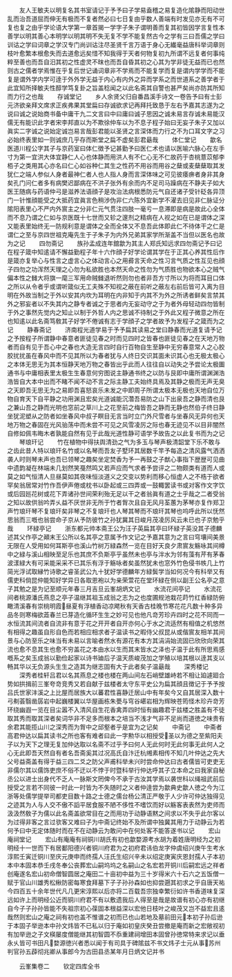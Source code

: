 <!-- { "loadSidebar": true } -->
　　友人王敏夫以明复名其书室请记于予予曰子学易盍稽之易复造化隂静而阳动世乱而治吾道屈而伸无有极而不复者然必曰七日复由乎数人善端有时发见亦无有不可复也复之由乎学论语大学第一章首揭一学字子朱子谓明善而复其初皆因学言复性本善学以明其善心本明学以明其明不失无复不学不能复然古今之学有三曰吾儒之学曰训诂之学曰词章之学汉专门尚训诂注尽圣贤千言万语于身心无纎毫益唐科举词章则枝叶愈繁本根愈失而去道愈远矣惜不知我得于天者何物复初九所谓不远复者何事纯粹至善也而吾自汨其初之性虚灵不昩也而吾自昏其初之心其为学非徒无益而已也然则古之儒者学焉惟在乎复后世记诵词章非不学焉而不能复学而复是谓内学学而不能复是谓外学内学可逹于外外学无益于内心有内外之异而学系之而世道系之善学者于此宜知所择敏夫性醇学笃复卦之旨盖稔闻之以此名斋其自警也甚严矣尚亦防其所知而力行之也哉
　　存诚堂记
　　乡人余贤父归自番昌溪手诗文一卷告予曰有士彭元济欲亲拜文席求正疾弗果其堂扁曰存诚欲求记再拜托致恳于左右予嘉其志遂为之说曰诚之说始商书备中庸干九二文言曰中曰庸曰诚子思因之诚未易言存诚未易能汉儒无有能识此字者宋李邦直以为不欺徐仲车以为不息子程子始曰无妄子朱子又加以眞实二字诚之说始定诚岂易言哉彭君能以圣贤之言深体而力行之不为口耳文字之习必始终表里如一则诚庶几乎存而斯堂之扁不虚矣彭君朂哉
　　体仁堂记
　　歙名医道川程公字其子与京药室曰体仁徴予记甚勤予曰医仁术也请以医喻六脉心在左手寸为第一宜洪大体宜静仁人心也体静而用洪人有不仁心无不仁故药于杏桃薏苡郁李栢子之类用其心亦名曰仁心如谷种仁其生之性药不用谷而用谷之蘖或麦蘖蘖取其发犹仁之端人参似人身者最神仁者人也人指人身而言深体味之可见彼痿痹者身非其身矣孔门问仁者多有病樊迟鄙病在不洪子张外有余而内不足司马躁病在不静夫子如大医王随病与药语仲弓是滋养法语顔子是攻治法病根悉防元气自还诸子受针砭各异顶门一针惟顔能受之大抵药宜眞言色稍渉伪非仁六陈外宜新学不濯去旧见非仁脉证分隂阳表里心不严内外賔主之分非仁元气贯注四肢一毫亏一息滞即是病是故此心全体而不息乃谓之仁如与京医既十七世而又轸之邃剂之精病在人视之如在已是谓体之深又能表里始终无一防规利意是谓体之全而全体又不息吾此体即此仁不待体干之仁是谓仁之至与京四世祖克庵先生于子朱子为内外兄弟其家学所渐盖不当但以医名也故为之记
　　四勿斋记
　　族孙孟成连年舘歙为其主人郑氏知远求四勿斋记予曰记在程子箴中知逺请不懈益勤程子年十六作顔子好学论谓其学在于正其心养其性后作是箴亦复举心与性言之虚言心之体动言心之用彛言天命之性习言气质之性互见也顔子四勿之功浑然天理之心勿为私欲胜也本然天命之性勿为气质胜也物欲本心之贼气偏本性之雠大将旗一麾三军用命贼雠退听然则勿也者非吾方寸所以为将而耳目口体之所以从令者乎或谓听箴似无工夫殊不知视之蔽在前听之蔽左右前后皆可入离为目明在外故当制之于外以安其内坎为耳明在内非知于内其不为外之所诱者鲜矣言禁其外之邪妄者以不失其内之静专者诚之于思者内无妄动守之于为者外母轻动四勿皆制于外之事然先觉内之知止以制于外哲人内之思诚不待制之于外此又程子微意之所在也知逺以此名斋笃敎其子好学不倦诚有志于学顔子之学者故予为发程子之箴而为之记
　　静春斋记
　　济南程光道学易于予予扁其读易之堂曰静春而光道复请予记之予按程子所谓静中春意者匪徒见春之时而见四时之皆春也匪徒见春之在天地万物者而自有见于吾心中之春也大造无言四时自行百物自生至静中无穷春意常人之心胶胶扰扰虽在春风中而不见其所以为春者犹与人终日交识其面未识其心也无极太极心之本体无思无为其本恒静天地万物之春皆出乎此而人往往自以动失之予尝论太极圗通书与中庸相表里太极生生春意何穷图说主静通书终之以防与艮即中庸所谓渊渊浩浩皆自大本中出而不睹不闻不动不言之际主静工夫始终具焉及其静之极而无声无臭之天即吾无思无为之易即吾喜怒哀乐未发之中即周子所谓太极本无极也天地自位万物自育天下自平静之功用渊且宏矣光道诚能沉濳吾易防之山下出泉吾之静而清也艮之兼山吾之静而光明也窓前之草川上之花至前之梅皆吾之静而无静也然伯子终日静坐犹泥塑从之防者如坐春风中叔子瞑目无言当时立门外尺雪者与坐春风无异何也天地万物之春固在光风骀荡中而未尝不可见之风雪凌厉之际也春无迹见不以目非闇然自修如佩韦晦木者孰能自然有见于此哉光道性静可语学予故告之以此复书而为之记
　　琴琅玕记
　　竹在植物中得扶舆清劲之气为多玉与琴声极清韶堂下乐不敢与之齿此昔人特以琅玕名竹或以名琴而吾友子墅环其居数千竿予每造之清风露气洒洒袭人时则琴未声也吾已领琴之趣矣坐定焚香为予一再鼓之子猷心事指下歴歴可见曲中遗韵凝在林端未几划然笑戞然鸣又若声应而气求者予尝评之二物颇类有道而人或莫之如气恒清人旦昼莫如其夜味恒淡道义之交变以势利而移心恒虚人之不梏于欲者罕矣翁居常对竹作吾伊声倦或枕书以卧起或三四弄或一鼓輙罢读书或对客作文字饮或后园廵花树或花下弄诸孙世间荣利殆无足以干之者翁眞有道之士乎哉之二者受翁之知以故供翁吟弄乆益不厌世非无所于竹者胷次且自无风月荃蕙为茅琴亦复作郑卫声竹琅玕琴不复琅玕矣非琴之不复琅玕也人琴其琴而不琅玕其琴也呜呼此所以怃然思翁而三嘅也翁尝命子京从予防彼竹之孙犹冀其日峻月茂凌厉风云未已也子京勉乎哉
　　环緑亭记
　　浙东都元帅本斋王公为汪子英扁其亭曰环緑子英没其子德麟述其父作亭之顚末王公所以名其亭之意属予作文记之予嘉其意为之言曰穹壤间美景无限在人受用如何耳斯亭也溪山竹树万緑森然一览在目好天良夕肃賔友觞咏其间樽中之緑与溪山相映至足乐也其庶不负斯亭乎虽然未也亭与泮水为邻有藻有芹有茅春波漾緑大有可采能采采不已其乐有浮于觞咏者矣虽然犹未也窓外竹色侵书帙几上竹简光浮试取縁竹诗歌之睿圣武公九十犹好学德麟年方緑鬓学当如何况今有科举又有儒吏科倘昆仲能知好学异日各取恩袍以为亲荣萱花在堂环緑在侧以副王公名亭之意子其勉之是为记至顺元年春三月吉旦云峯胡炳文记
　　水流花间亭记
　　水流花间者桃源潘氏燕息之亭子温继其祖玉成翁之志为之也度圃规池栽花莳竹红香緑防俯瞰清溪春有崇桃明霞昼夏有浮植香动凉飔秋有天香古桂晚节寒花花凡数十种多异品冬则寒梅欲蕋春兰已芽造化循环生生之妙可见也他凡竒芳珍卉四时之花不同而一水恒流其间流者自流非有意于花之开开者自开亦何心于水之流适然有相值之机悠然有相得之趣虽自形自色而若相应相求者子温读书之暇侍父叔昆从或偕賔友相羊其间景与心防至乐之味当有未易以言喻者然水有源花有本方其涓涓始流固已欣欣向荣其流也愈不息其生也愈不穷盖花之本由水以生而其末皆水之泽也子温于此有所思焉感嘅系之矣玉成翁以勤俭起家以诗书廸后子温天质峻茂加之学殖以培其根以逹其支以畅其华以无负源头生生之造其为继志固有大于此者矣子温朂哉
　　深秀楼记
　　深秀者桂轩吕君以名其燕息之楼也楼在两山间左石峭壁雄峙若不相让廹遽廻合势如拱揖前三峯夸竒竞秀又若自献于兹楼者太守东平史公为扁其顔且徴记于予予按吕氏世家沣溪之上比屋而居族大以蕃君性喜静迁居山中有年矣今又自其居深入数十弓刜荟翳凿孱岩中起巍楼翼以华屋画栋朱甍与穹谷嵁岩相为辉映苍筠怪木珍卉竒芳环绕幽遐一览在目尘嚣不入清风自生花香禽弄四时恒有幽趣君于兹楼之胜盖有不徒取其秀而取其深者矣词华非不足多而根本之培当不浅才气非不足尚而道徳之味贵有余君其能揽山川之深秀而为胷中之邱壑者乎是宜为之记矣
　　中斋记
　　中斋者高君仲达以扁其读书之所也客有难者曰此一字勲华以相授受圣以为德之至紫阳夫子以为天下之理无复加仲达取以名斋不过乎予曰何人无此何时无此何事无此何人之心无此即吾天然自有者名吾斋奚其过况高氏自汴迁杭缃素相传不知几叶仲达之先大父号益斋盖有得于益三四二爻之防父声甫科举未兴时尝命仲达曰古者儒皆可吏吏无非儒尔其以儒饰吏庶不俗不迂以不悖于时暨科举行仲达呼其子立本命之曰我家自秘丞公以进士出身代不乏人一脉斯文罔俾今不承于古汝其学焉以袭世科以绳祖武前后授受之言若不同彼一时此一时皆为不失随时之义者仲逹尝为歙典史歙人徳之今为江浙等处儒学提举司都吏目数十路之士德之儒台杨公清正严敬于人少许可仲达独得见之迹其为人与人交不傲不謟平居食服不陋不侈性不嗜饮而好以觞客表表然为吏师而汲汲然敎子为儒以此名斋盖欲常目在之而用功于动静语黙之间求以不失乎此尔客以为过得非客之言过欤客又难曰子为中斋记终始不及所谓中独冀其用力于动静云为若何予曰中无定体随时而在不在动静云为敢问中在何处客不能答遂书以记
　　宏山庵祠堂记
　　宏山有庵庵有祠铜川胡氏有初也歙婺源考水胡为着姓唐明经为之初明经十一世而下有居鄱阳德兴者铜川府君为之初府君讳伯龙字仲虞绍兴庚午生考水淳熙壬寅迁铜川至庆元庚申而终孺人汪氏生绍兴辛未以绍定庚寅庆恩封孺人子本初本中本固本恭壬戌冬奉公丧葬宏山嗣坞坞之名嗣山之名宏若开铜川后嗣宏远之祥者创庵遂名宏山初命僧智圆居之庵田二十亩初中益为三十岁得米六十石六之五饭僧一赋于官山川雄秀松楸防密每寒食拜墓下子子孙孙森如也抑尝遡其初求之乎自唐天祐今四百五十余年世代凡几更宋淳熙以后亦将二百载吾宗独幸繁衍如许书香道味复深远如许上而明经公近而铜川府君不有以敷遗我后人得至是哉是故谱有初心亦有初继自今子子孙孙皆能不失祖宗初心葆固本根益深以宏他日枝叶之峻茂又岂不益宏且逺哉然则宏山之庵之祠有初也盖不惟谱之初而已也山若地及墓前田元本初子孙后逊于本固子举逊本中孙文炜皆不已私以归于庵如初皇庆癸丑尝撤是庵而新之宏敞视初有加举逊之子文楧屡度僧能继其初智圆不忝重建祠增田本固曾孙徳常特来求记以垂永乆皆可书田凡婺源徳兴者悉以闻于有司具于碑隂兹不书文炜子士元从事苏州判官孙五薜彻兆卿从事郎今为古田县丞某年月日炳文记并书















　　云峯集卷二
　　钦定四库全书

